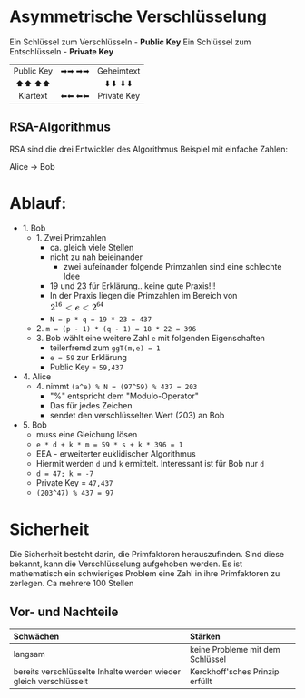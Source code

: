 Asymmetrische Verschlüsselung
====

Ein Schlüssel zum Verschlüsseln - **Public Key**
Ein Schlüssel zum Entschlüsseln - **Private Key**

<table>
<tbody>
<tr>
<td style="text-align: center;">Public Key</td>
<td style="text-align: center;">➡➡ ➡➡</td>
<td style="text-align: center;">Geheimtext</td>
</tr>
<tr>
<td style="text-align: center;">⬆⬆ ⬆⬆</td>
<td style="text-align: center;"></td>
<td style="text-align: center;">⬇⬇ ⬇⬇</td>
</tr>
<tr>
<td style="text-align: center;">Klartext</td>
<td style="text-align: center;">⬅⬅ ⬅⬅</td>
<td style="text-align: center;">Private Key</td>
</tr>
</tbody>
</table>


RSA-Algorithmus
----

RSA sind die drei Entwickler des Algorithmus
Beispiel mit einfache Zahlen:

Alice -> Bob


Ablauf:
====

<ul>
    <li>1. Bob
        <ul>
            <li>1. Zwei Primzahlen
                <ul>
                    <li>ca. gleich viele Stellen</li>
                    <li>nicht zu nah beieinander
                        <ul>
                            <li>zwei aufeinander folgende Primzahlen sind eine schlechte Idee</li>
                        </ul>
                    </li>
                    <li>19 und 23 für Erklärung.. keine gute Praxis!!!</li>
                    <li>In der Praxis liegen die Primzahlen im Bereich von <img src="./images/RSA_Prinzahlen000.png" alt="RSA_Prinzahlen000.png"></li>
                    <li><code>N = p * q = 19 * 23 = 437</code></li>
                </ul>
            </li>
            <li>2. <code>m = (p - 1) * (q - 1) = 18 * 22 = 396</code></li>
            <li>3. Bob wählt eine weitere Zahl <code>e</code> mit folgenden Eigenschaften
                <ul>
                    <li>teilerfremd zum <code>ggT(m,e) = 1</code></li>
                    <li><code>e = 59</code> zur Erklärung</li>
                    <li>Public Key = <code>59,437</code></li>
                </ul>
            </li>
        </ul>
    </li>
    <li>4. Alice
        <ul>
            <li>4. nimmt <code>(a^e) % N = (97^59) % 437 = 203</code>
                <ul>
                    <li>&quot;%&quot; entspricht dem &quot;Modulo-Operator&quot;</li>
                    <li>Das für jedes Zeichen</li>
                    <li>sendet den verschlüsselten Wert (203) an Bob</li>
                </ul>
            </li>
        </ul>
    </li>
    <li>5. Bob
        <ul>
            <li>muss eine Gleichung lösen</li>
            <li><code>e * d + k * m = 59 * s + k * 396 = 1</code></li>
            <li>EEA - erweiterter euklidischer Algorithmus</li>
            <li>Hiermit werden <code>d</code> und <code>k</code> ermittelt. Interessant ist für Bob nur <code>d</code></li>
            <li><code>d = 47; k = -7</code></li>
            <li>Private Key = <code>47,437</code></li>
            <li><code>(203^47) % 437 = 97</code></li>
        </ul>
    </li>
</ul>


Sicherheit
====

Die Sicherheit besteht darin, die Primfaktoren herauszufinden.
Sind diese bekannt, kann die Verschlüsselung aufgehoben werden.
Es ist mathematisch ein schwieriges Problem eine Zahl in ihre Primfaktoren zu zerlegen.
Ca mehrere 100 Stellen


Vor- und Nachteile
----

| Schwächen | Stärken |
|:--------- |:------- |
| langsam | keine Probleme mit dem Schlüssel |
| bereits verschlüsselte Inhalte werden wieder gleich verschlüsselt | Kerckhoff\'sches Prinzip erfüllt |